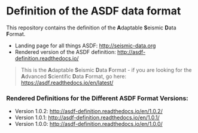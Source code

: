 # Definition of the ASDF data format

This repository contains the definition of the **A**daptable **S**eismic **D**ata **F**ormat.

* Landing page for all things ASDF: http://seismic-data.org
* Rendered version of the ASDF definition: http://asdf-definition.readthedocs.io/

> This is the **A**daptable **S**eismic **D**ata **F**ormat - if you are looking for the **A**dvanced **S**cientific **D**ata **F**ormat, go here: https://asdf.readthedocs.io/en/latest/


### Rendered Definitions for the Different ASDF Format Versions:

* Version 1.0.2: http://asdf-definition.readthedocs.io/en/1.0.2/
* Version 1.0.1: http://asdf-definition.readthedocs.io/en/1.0.1/
* Version 1.0.0: http://asdf-definition.readthedocs.io/en/1.0.0/
